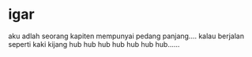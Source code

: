 # igar
aku adlah seorang kapiten mempunyai pedang panjang.... kalau berjalan seperti kaki kijang hub hub hub hub hub hub hub......
